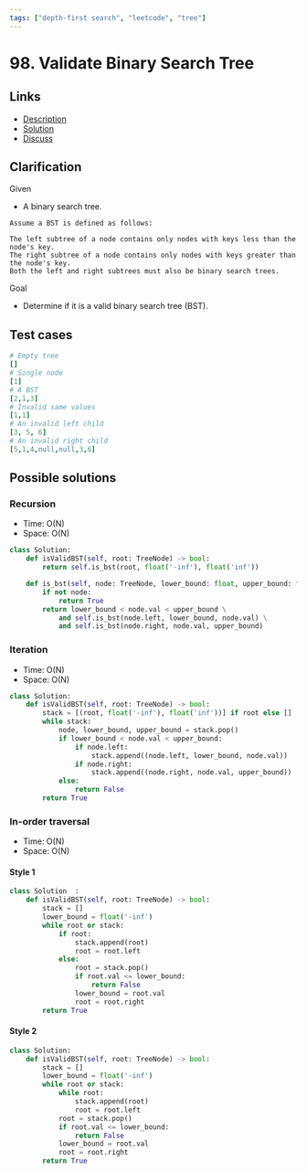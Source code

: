 ```yaml
---
tags: ["depth-first search", "leetcode", "tree"]
---
```


# 98. Validate Binary Search Tree

## Links

- [Description](https://leetcode.com/problems/validate-binary-search-tree/)
- [Solution](https://leetcode.com/problems/validate-binary-search-tree/solution/)
- [Discuss](https://leetcode.com/problems/validate-binary-search-tree/discuss/)

## Clarification

Given

- A binary search tree.

```text
Assume a BST is defined as follows:

The left subtree of a node contains only nodes with keys less than the node's key.
The right subtree of a node contains only nodes with keys greater than the node's key.
Both the left and right subtrees must also be binary search trees.
```

Goal

- Determine if it is a valid binary search tree (BST).

## Test cases

```yml
# Empty tree
[]
# Single node
[1]
# A BST
[2,1,3]
# Invalid same values
[1,1]
# An invalid left child
[3, 5, 6]
# An invalid right child
[5,1,4,null,null,3,6]
```

## Possible solutions

### Recursion

- Time: O(N)
- Space: O(N)

```python
class Solution:
    def isValidBST(self, root: TreeNode) -> bool:
        return self.is_bst(root, float('-inf'), float('inf'))

    def is_bst(self, node: TreeNode, lower_bound: float, upper_bound: float) -> bool:
        if not node:
            return True
        return lower_bound < node.val < upper_bound \
            and self.is_bst(node.left, lower_bound, node.val) \
            and self.is_bst(node.right, node.val, upper_bound)
```

### Iteration

- Time: O(N)
- Space: O(N)

```python
class Solution:
    def isValidBST(self, root: TreeNode) -> bool:
        stack = [(root, float('-inf'), float('inf'))] if root else []
        while stack:
            node, lower_bound, upper_bound = stack.pop()
            if lower_bound < node.val < upper_bound:
                if node.left:
                    stack.append((node.left, lower_bound, node.val))
                if node.right:
                    stack.append((node.right, node.val, upper_bound))
            else:
                return False
        return True
```

### In-order traversal

- Time: O(N)
- Space: O(N)

#### Style 1

```python
class Solution  :
    def isValidBST(self, root: TreeNode) -> bool:
        stack = []
        lower_bound = float('-inf')
        while root or stack:
            if root:
                stack.append(root)
                root = root.left
            else:
                root = stack.pop()
                if root.val <= lower_bound:
                    return False
                lower_bound = root.val
                root = root.right
        return True
```

#### Style 2

```python
class Solution:
    def isValidBST(self, root: TreeNode) -> bool:
        stack = []
        lower_bound = float('-inf')
        while root or stack:
            while root:
                stack.append(root)
                root = root.left
            root = stack.pop()
            if root.val <= lower_bound:
                return False
            lower_bound = root.val
            root = root.right
        return True
```
